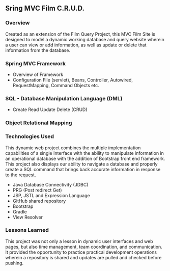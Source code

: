 ## Sring MVC Film C.R.U.D.

### Overview
Created as an extension of the Film Query Project, this MVC Film Site is designed to model a dynamic working database and query website wherein a user can view or add information, as well as update or delete that information from the database.

### Spring MVC Framework
* Overview of Framework
* Configuration File (servlet), Beans, Controller, Autowired, RequestMapping, Command Objects etc.

### SQL - Database Manipulation Language (DML)
* Create Read Update Delete (CRUD)

### Object Relational Mapping





### Technologies Used
This dynamic web project combines the multiple implementation capabilities of a single Interface with the ability to manipulate information in an operational database with the addition of Bootstrap front end framework. This project also displays our ability to navigate a database and properly create a SQL command that brings back accurate information in response to the request.

* Java Database Connectivity (JDBC)
* PRG (Post redirect Get)
* JSP, JSTL and Expression Language
* GitHub shared repository
* Bootstrap
* Gradle
* View Resolver


### Lessons Learned
This project was not only a lesson in dynamic user interfaces and web pages, but also time management, team coordination, and communication. It provided the opportunity to practice practical development operations wherein a repository is shared and updates are pulled and checked before pushing.

